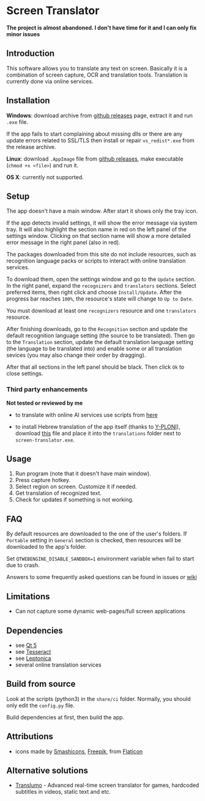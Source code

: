 # Screen Translator

**The project is almost abandoned. I don't have time for it and I can only fix minor issues**

## Introduction

This software allows you to translate any text on screen.
Basically it is a combination of screen capture, OCR and translation tools.
Translation is currently done via online services.

## Installation

**Windows**: download archive from [github releases](https://github.com/OneMoreGres/ScreenTranslator/releases) page, extract it and run `.exe` file.

If the app fails to start complaining about missing dlls or there are any update errors related to SSL/TLS then install or repair `vs_redist*.exe` from the release archive.

**Linux**: download `.AppImage` file from [github releases](https://github.com/OneMoreGres/ScreenTranslator/releases), make executable (`chmod +x <file>`) and run it.

**OS X**: currently not supported.

## Setup

The app doesn't have a main window.
After start it shows only the tray icon.

If the app detects invalid settings, it will show the error message via system tray.
It will also highlight the section name in red on the left panel of the settings window.
Clicking on that section name will show a more detailed error message in the right panel (also in red).

The packages downloaded from this site do not include resources, such as recognition language packs or scripts to interact with online translation services.

To download them, open the settings window and go to the `Update` section.
In the right panel, expand the `recognizers` and `translators` sections.
Select preferred items, then right click and choose `Install/Update`.
After the progress bar reaches `100%`, the resource's state will change to `Up to Date`.

You must download at least one `recognizers` resource and one `translators` resource.

After finishing downloads, go to the `Recognition` section and update the default recognition language setting (the source to be translated).
Then go to the `Translation` section, update the default translation language setting (the language to be translated into) and enable some or all translation sevices (you may also change their order by dragging).

After that all sections in the left panel should be black.
Then click `Ok` to close settings.

### Third party enhancements

**Not tested or reviewed by me**

* to translate with online AI services use scripts from [here](https://github.com/Suki8898/Translator)

* to install Hebrew translation of the app itself (thanks to [Y-PLONI](https://github.com/Y-PLONI)),
download [this](https://github.com/OneMoreGres/ScreenTranslator/releases/download/3.3.0/screentranslator_he.qm)
file and place it into the `translations` folder next to `screen-translator.exe`.

## Usage

1. Run program (note that it doesn't have main window).
2. Press capture hotkey.
3. Select region on screen. Customize it if needed.
4. Get translation of recognized text.
5. Check for updates if something is not working.

## FAQ

By default resources are downloaded to the one of the user's folders.
If `Portable` setting in `General` section is checked, then resources will be downloaded to the app's folder.

Set `QTWEBENGINE_DISABLE_SANDBOX=1` environment variable when fail to start due to crash.

Answers to some frequently asked questions can be found in issues or
[wiki](https://github.com/OneMoreGres/ScreenTranslator/wiki/FAQ)

## Limitations

* Can not capture some dynamic web-pages/full screen applications

## Dependencies

* see [Qt 5](https://qt-project.org/)
* see [Tesseract](https://github.com/tesseract-ocr/tesseract/)
* see [Leptonica](https://leptonica.com/)
* several online translation services

## Build from source

Look at the scripts (python3) in the `share/ci` folder.
Normally, you should only edit the `config.py` file.

Build dependencies at first, then build the app.

## Attributions

* icons made by
[Smashicons](https://www.flaticon.com/authors/smashicons),
[Freepik](https://www.flaticon.com/authors/freepik),
from [Flaticon](https://www.flaticon.com/)

## Alternative solutions

* [Translumo](https://github.com/ramjke/Translumo) - Advanced real-time screen translator for games, hardcoded subtitles in videos, static text and etc.
